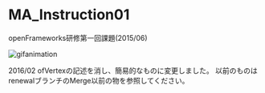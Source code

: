 # MA_Instruction01
openFrameworks研修第一回課題(2015/06)

![gifanimation](https://github.com/Hiroki11x/MA_Instruction01/blob/master/movie.gif)

2016/02
ofVertexの記述を消し、簡易的なものに変更しました。
以前のものはrenewalブランチのMerge以前の物を参照してください。
